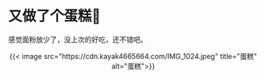 # 又做了个蛋糕🍰


感觉面粉放少了，没上次的好吃，还不错吧。
<!--more-->

<div align="center">
{{< image src="https://cdn.kayak4665664.com/IMG_1024.jpeg" title="蛋糕" alt="蛋糕">}}
</div>
